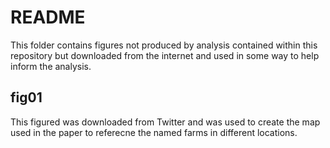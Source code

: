# README

This folder contains figures not produced by analysis contained within this repository but downloaded from the internet and used in some way to help inform the analysis.

## fig01

This figured was downloaded from Twitter and was used to create the map used in the paper to referecne the named farms in different locations. 